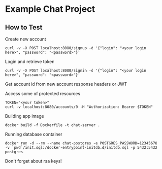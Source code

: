 Example Chat Project
====================

How to Test
-----------

Create new account

    curl -v -X POST localhost:8080/signup -d '{"login": "<your login here>", "password": "<password>"}'

Login and retrieve token

    curl -v -X POST localhost:8080/signin -d '{"login": "<your login here>", "password": "<password>"}'

Get account id from new account response headers or JWT

Access some of protected resources

    TOKEN="<your token>"
    curl -v localhost:8080/accounts/0 -H "Authorization: Bearer $TOKEN"

Building app image

    docker build -f Dockerfile -t chat-server .

Running database container

    docker run -d --rm --name chat-postgres -e POSTGRES_PASSWORD=12345678 -v `pwd`/init.sql:/docker-entrypoint-initdb.d/initdb.sql -p 5432:5432 postgres


Don't forget about rsa keys!